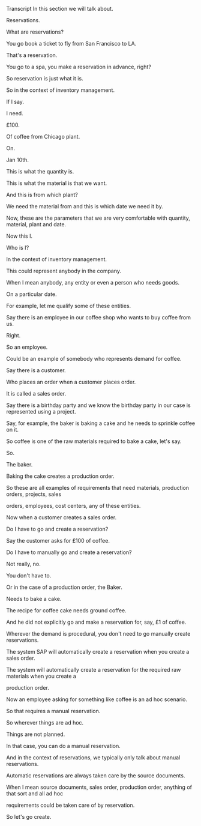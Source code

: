 
Transcript
In this section we will talk about.

Reservations.

What are reservations?

You go book a ticket to fly from San Francisco to LA.

That's a reservation.

You go to a spa, you make a reservation in advance, right?

So reservation is just what it is.

So in the context of inventory management.

If I say.

I need.

£100.

Of coffee from Chicago plant.

On.

Jan 10th.

This is what the quantity is.

This is what the material is that we want.

And this is from which plant?

We need the material from and this is which date we need it by.

Now, these are the parameters that we are very comfortable with quantity, material, plant and date.

Now this I.

Who is I?

In the context of inventory management.

This could represent anybody in the company.

When I mean anybody, any entity or even a person who needs goods.

On a particular date.

For example, let me qualify some of these entities.

Say there is an employee in our coffee shop who wants to buy coffee from us.

Right.

So an employee.

Could be an example of somebody who represents demand for coffee.

Say there is a customer.

Who places an order when a customer places order.

It is called a sales order.

Say there is a birthday party and we know the birthday party in our case is represented using a project.

Say, for example, the baker is baking a cake and he needs to sprinkle coffee on it.

So coffee is one of the raw materials required to bake a cake, let's say.

So.

The baker.

Baking the cake creates a production order.

So these are all examples of requirements that need materials, production orders, projects, sales

orders, employees, cost centers, any of these entities.

Now when a customer creates a sales order.

Do I have to go and create a reservation?

Say the customer asks for £100 of coffee.

Do I have to manually go and create a reservation?

Not really, no.

You don't have to.

Or in the case of a production order, the Baker.

Needs to bake a cake.

The recipe for coffee cake needs ground coffee.

And he did not explicitly go and make a reservation for, say, £1 of coffee.

Wherever the demand is procedural, you don't need to go manually create reservations.

The system SAP will automatically create a reservation when you create a sales order.

The system will automatically create a reservation for the required raw materials when you create a

production order.

Now an employee asking for something like coffee is an ad hoc scenario.

So that requires a manual reservation.

So wherever things are ad hoc.

Things are not planned.

In that case, you can do a manual reservation.

And in the context of reservations, we typically only talk about manual reservations.

Automatic reservations are always taken care by the source documents.

When I mean source documents, sales order, production order, anything of that sort and all ad hoc

requirements could be taken care of by reservation.

So let's go create.

 
